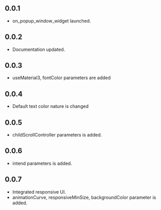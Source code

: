 ## 0.0.1

* on_popup_window_widget launched.


## 0.0.2

* Documentation updated.

## 0.0.3

* useMaterial3, fontColor parameters are added

## 0.0.4

* Default text color nature is changed

## 0.0.5

* childScrollController parameters is added. 

## 0.0.6

* intend parameters is added. 

## 0.0.7

* Integrated responsive UI. 
* animationCurve, responsiveMinSize, backgroundColor parameter is added. 